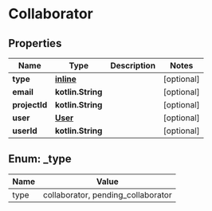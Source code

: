 
# Collaborator

## Properties
| Name | Type | Description | Notes |
| ------------ | ------------- | ------------- | ------------- |
| **type** | [**inline**](#Type) |  |  [optional] |
| **email** | **kotlin.String** |  |  [optional] |
| **projectId** | **kotlin.String** |  |  [optional] |
| **user** | [**User**](User.md) |  |  [optional] |
| **userId** | **kotlin.String** |  |  [optional] |


<a id="Type"></a>
## Enum: _type
| Name | Value |
| ---- | ----- |
| type | collaborator, pending_collaborator |



